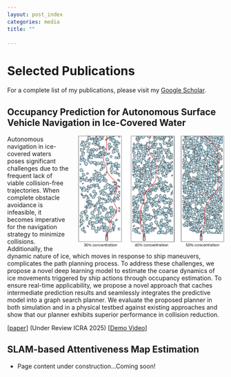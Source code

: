 ```yaml
---
layout: post_index
categories: media
title: ""

---
```


# Selected Publications
For a complete list of my publications, please visit my [Google Scholar](https://scholar.google.ca/citations?user=8zyHdjoAAAAJ&hl=en&oi=ao).


## Occupancy Prediction for Autonomous Surface Vehicle Navigation in Ice-Covered Water
<img style="float: right; padding-left:20px;" src="/assets/sim_img.jpg" width="340" height="260">

Autonomous navigation in ice-covered waters poses significant challenges due to the frequent lack of viable collision-free trajectories. When complete obstacle avoidance is infeasible, it becomes imperative for the navigation strategy to minimize collisions. Additionally, the dynamic nature of ice, which moves in response to ship maneuvers, complicates the path planning process. To address these challenges, we propose a novel deep learning model to estimate the coarse dynamics of ice movements triggered by ship actions through occupancy estimation. To ensure real-time applicability, we propose a novel approach that caches intermediate prediction results and seamlessly integrates the predictive model into a graph search planner. We evaluate the proposed planner in both simulation and in a physical testbed against existing approaches and show that our planner exhibits superior performance in collision reduction. 

[[paper](https://ieeexplore.ieee.org/abstract/document/10400830)] (Under Review ICRA 2025) [[Demo Video](https://drive.google.com/file/d/1FZqU1ECDhD2d93hmC90mmE7PjuCymzC-/view?usp=sharing)]

## SLAM-based Attentiveness Map Estimation

* Page content under construction...Coming soon!

